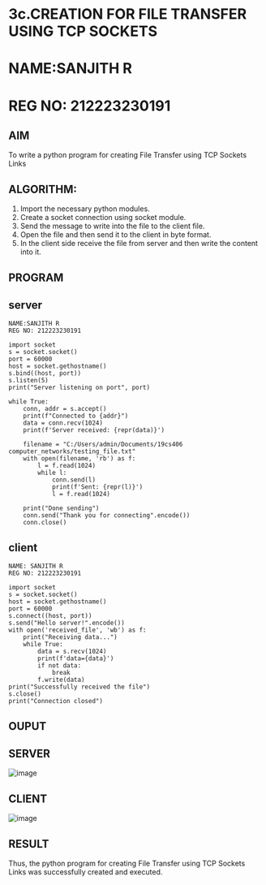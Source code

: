 # 3c.CREATION FOR FILE TRANSFER USING TCP SOCKETS
# NAME:SANJITH R
# REG NO: 212223230191
## AIM
To write a python program for creating File Transfer using TCP Sockets Links
## ALGORITHM:
1. Import the necessary python modules.
2. Create a socket connection using socket module.
3. Send the message to write into the file to the client file.
4. Open the file and then send it to the client in byte format.
5. In the client side receive the file from server and then write the content into it.
## PROGRAM
## server
```
NAME:SANJITH R
REG NO: 212223230191

import socket
s = socket.socket()
port = 60000
host = socket.gethostname()
s.bind((host, port))
s.listen(5)
print("Server listening on port", port)

while True:
    conn, addr = s.accept()
    print(f"Connected to {addr}")
    data = conn.recv(1024)
    print(f'Server received: {repr(data)}')

    filename = "C:/Users/admin/Documents/19cs406 computer_networks/testing_file.txt" 
    with open(filename, 'rb') as f:
        l = f.read(1024)
        while l:
            conn.send(l)
            print(f'Sent: {repr(l)}')
            l = f.read(1024)

    print("Done sending")
    conn.send("Thank you for connecting".encode())
    conn.close()
```
## client
```
NAME: SANJITH R
REG NO: 212223230191

import socket
s = socket.socket()
host = socket.gethostname()
port = 60000
s.connect((host, port))
s.send("Hello server!".encode())
with open('received_file', 'wb') as f:
    print("Receiving data...")
    while True:
        data = s.recv(1024)
        print(f'data={data}')
        if not data:
            break
        f.write(data)
print("Successfully received the file")
s.close()
print("Connection closed")

```

## OUPUT
## SERVER
![image](https://github.com/user-attachments/assets/dd15059f-7c0b-450a-9be9-69dc920bec96)
## CLIENT
![image](https://github.com/user-attachments/assets/b41000cd-9ca1-410c-8979-35314de1dcb0)

## RESULT
Thus, the python program for creating File Transfer using TCP Sockets Links was 
successfully created and executed.

